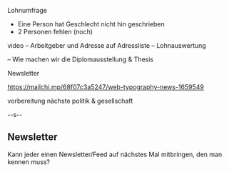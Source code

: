 Lohnumfrage
  * Eine Person hat Geschlecht nicht hin geschrieben
  * 2 Personen fehlen (noch)



video
– Arbeitgeber und Adresse auf Adressliste
– Lohnauswertung

– Wie machen wir die Diplomausstellung & Thesis

Newsletter

https://mailchi.mp/68f07c3a5247/web-typography-news-1659549

vorbereitung nächste politik & gesellschaft

--s--
## Newsletter

Kann jeder einen Newsletter/Feed auf nächstes Mal mitbringen, den man kennen muss?
